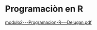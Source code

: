 # Programaciòn en R
[modulo2---Programacion-R---Delugan.pdf](https://github.com/claracastilla/TP1_2022/files/9014923/modulo2---Programacion-R---Delugan.pdf)
